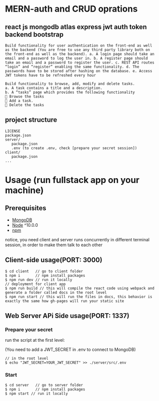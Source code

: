 # MERN-auth and CRUD oprations 

## react js mongodb atlas express jwt auth token backend bootstrap

```
Build functionality for user authentication on the front-end as well as the backend (You are free to use any third party library both on the front-end as well as the backend). a. A login page should take an email and a password to log the user in. b. A register page should take an email and a password to register the user. c. REST API routes “login” and “register” enabling the same functionality. d. The passwords have to be stored after hashing on the database. e. Access JWT tokens have to be refreshed every hour
```

```
Build functionality to browse, add, modify and delete tasks.
a. A task contains a title and a description.
b. A “tasks” page which provides the following functionality
 Browse the tasks
 Add a task.
 Delete the tasks
```






## project structure
```terminal
LICENSE
package.json
server/
   package.json
   .env (to create .env, check [prepare your secret session])
client/
   package.json
...
```

# Usage (run fullstack app on your machine)

## Prerequisites
- [MongoDB](https://gist.github.com/nrollr/9f523ae17ecdbb50311980503409aeb3)
- [Node](https://nodejs.org/en/download/) ^10.0.0
- [npm](https://nodejs.org/en/download/package-manager/)

notice, you need client and server runs concurrently in different terminal session, in order to make them talk to each other

## Client-side usage(PORT: 3000)
```terminal
$ cd client   // go to client folder
$ npm i       // npm install packages
$ npm run dev // run it locally
// deployment for client app
$ npm run build // this will compile the react code using webpack and generate a folder called docs in the root level
$ npm run start // this will run the files in docs, this behavior is exactly the same how gh-pages will run your static site
```

## Web Server APi Side usage(PORT: 1337)

### Prepare your secret

run the script at the first level:

(You need to add a JWT_SECRET in .env to connect to MongoDB)

```terminal
// in the root level
$ echo "JWT_SECRET=YOUR_JWT_SECRET" >> ./server/src/.env
```

### Start

```terminal
$ cd server   // go to server folder
$ npm i       // npm install packages
$ npm start // run it locally
